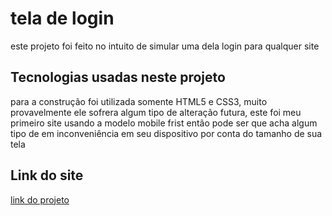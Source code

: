 <h1>tela de login</h1>
<p>este projeto foi feito no intuito de simular uma dela login para qualquer site</p>

<h2>Tecnologias usadas neste projeto </h2>
<p> para a construção foi utilizada somente HTML5 e CSS3, muito provavelmente ele sofrera algum tipo de alteração futura, este foi meu primeiro site usando a modelo mobile frist então pode ser que acha algum tipo de em inconveniência em seu dispositivo por conta do tamanho de sua tela </p>

<h2>Link do site</h2>

<a href="https://lucaskawatoko.github.io/tela-de-login/">link do projeto</a>
